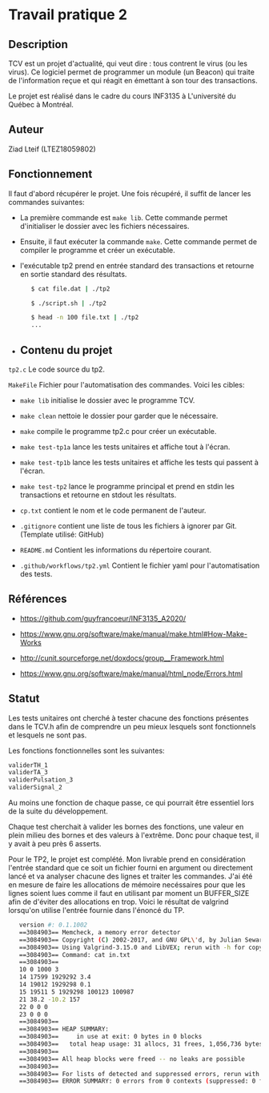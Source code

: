# Travail pratique 2

   ## Description

 TCV est un projet d'actualité, qui veut dire : tous contrent le virus (ou les virus). Ce logiciel permet de programmer un module (un Beacon) qui traite de l'information reçue
 et qui réagit en émettant à son tour des transactions.
 
 Le projet est réalisé dans le cadre du cours INF3135 à L'université du Québec à Montréal.

   ## Auteur

   Ziad Lteif (LTEZ18059802)

   ## Fonctionnement
   
Il faut d'abord récupérer le projet. Une fois récupéré, il suffit de lancer les commandes suivantes:

- La première commande est ```make lib```. Cette commande permet d'initialiser le dossier avec les fichiers nécessaires.

- Ensuite, il faut exécuter la commande ```make```. Cette commande permet de compiler le programme et créer un exécutable.

- l'exécutable tp2 prend en entrée standard des transactions et retourne en sortie standard des résultats. 

   ```bash
      $ cat file.dat | ./tp2

      $ ./script.sh | ./tp2

      $ head -n 100 file.txt | ./tp2
      ...
   ```
- 
   ## Contenu du projet

```tp2.c``` Le code source du tp2.

```MakeFile``` Fichier pour l'automatisation des commandes. Voici les cibles:

   - ```make lib``` initialise le dossier avec le programme TCV.

   - ```make clean``` nettoie le dossier pour garder que le nécessaire.
   
   - ```make``` compile le programme tp2.c pour créer un exécutable.
   
   - ```make test-tp1a``` lance les tests unitaires et affiche tout à l'écran.

   - ```make test-tp1b``` lance les tests unitaires et affiche les tests qui passent à l'écran.
   
   - ```make test-tp2``` lance le programme principal et prend en stdin les transactions et retourne en stdout les résultats.

   - ```cp.txt```  contient le nom et le code permanent de l'auteur.

   - ```.gitignore``` contient une liste de tous les fichiers à ignorer par Git. (Template utilisé: GitHub)

   - ```README.md``` Contient les informations du répertoire courant.

   - ```.github/workflows/tp2.yml``` Contient le fichier yaml pour l'automatisation des tests.

   ## Références

   - https://github.com/guyfrancoeur/INF3135_A2020/
   
   - https://www.gnu.org/software/make/manual/make.html#How-Make-Works
   
   - http://cunit.sourceforge.net/doxdocs/group__Framework.html
   
   - https://www.gnu.org/software/make/manual/html_node/Errors.html
   
   
   ## Statut

Les tests unitaires ont cherché à tester chacune des fonctions présentes dans le TCV.h afin de comprendre un peu mieux lesquels sont fonctionnels et lesquels ne sont pas.

Les fonctions fonctionnelles sont les suivantes:
```bash
validerTH_1
validerTA_3
validerPulsation_3
validerSignal_2
```
   Au moins une fonction de chaque passe, ce qui pourrait être essentiel lors de la suite du développement.
   
   Chaque test cherchait à valider les bornes des fonctions, une valeur en plein milieu des bornes et des valeurs à l'extrême. Donc pour chaque test, il y avait à peu près 6 asserts.

Pour le TP2, le projet est complété. Mon livrable prend en considération l'entrée standard que ce soit un fichier fourni en argument ou directement lancé et va analyser chacune des lignes et traiter les commandes. J'ai été en mesure de faire les allocations de mémoire necéssaires pour que les lignes soient lues comme il faut en utilisant par moment un BUFFER_SIZE afin de d'éviter des allocations en trop. Voici le résultat de valgrind lorsqu'on utilise l'entrée fournie dans l'énoncé du TP.

```bash
   version #: 0.1.1002
   ==3084903== Memcheck, a memory error detector
   ==3084903== Copyright (C) 2002-2017, and GNU GPL\'d, by Julian Seward et al.
   ==3084903== Using Valgrind-3.15.0 and LibVEX; rerun with -h for copyright info
   ==3084903== Command: cat in.txt
   ==3084903==
   10 0 1000 3
   14 17599 1929292 3.4
   14 19012 1929298 0.1
   15 19511 5 1929298 100123 100987
   21 38.2 -10.2 157
   22 0 0 0
   23 0 0 0
   ==3084903==
   ==3084903== HEAP SUMMARY:
   ==3084903==     in use at exit: 0 bytes in 0 blocks
   ==3084903==   total heap usage: 31 allocs, 31 frees, 1,056,736 bytes allocated
   ==3084903==
   ==3084903== All heap blocks were freed -- no leaks are possible
   ==3084903==
   ==3084903== For lists of detected and suppressed errors, rerun with: -s
   ==3084903== ERROR SUMMARY: 0 errors from 0 contexts (suppressed: 0 from 0)
```
